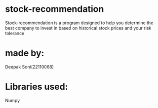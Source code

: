 # stock-recommendation
 Stock-recommendation is a program designed to help you determine the best company to invest in based on historical stock prices and your risk tolerance

# made by:
Deepak Soni(22110068)

# Libraries used:
Numpy
